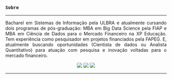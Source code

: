 ### **`Sobre`**

___

<div align='justify'>
  <p>
    Bacharel em Sistemas de Informação pela ULBRA e atualmente cursando dois programas de pós-graduação: MBA em Big Data Science pela FIAP e MBA em Ciência de Dados para o Mercado Financeiro na XP Educação. Tem experiência como pesquisador em projetos financiados pela FAPEG. E, atualmente buscando oportunidades (Cientista de dados ou Analista Quantitativo) para atuação com pesquisa e inovação voltadas para o mercado financeiro.
  </p>
</div>

<div align='center'>
  
  [<img src="https://img.shields.io/badge/linkedin-%230077B5.svg?&style=for-the-badge&logo=linkedin&logoColor=white" />](https://www.linkedin.com/in/murilochaves/)
  [<img src="https://img.shields.io/badge/medium-%2312100E.svg?&style=for-the-badge&logo=medium&logoColor=white" />](https://medium.com/@muriloch)
  [<img src = "https://img.shields.io/badge/instagram-%23E4405F.svg?&style=for-the-badge&logo=instagram&logoColor=white">](https://www.instagram.com/murilochaves/)
  
</div>

___
